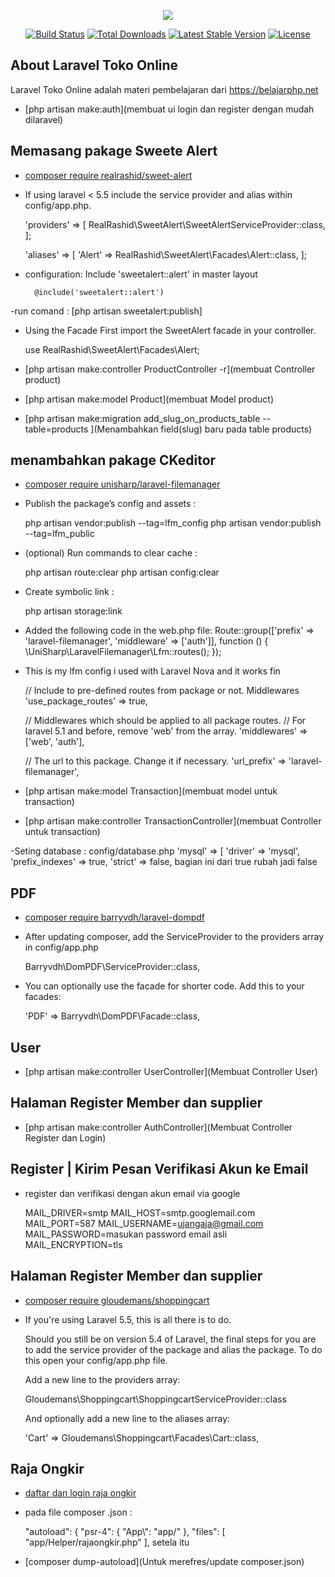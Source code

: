 <p align="center"><img src="https://laravel.com/assets/img/components/logo-laravel.svg"></p>

<p align="center">
<a href="https://travis-ci.org/laravel/framework"><img src="https://travis-ci.org/laravel/framework.svg" alt="Build Status"></a>
<a href="https://packagist.org/packages/laravel/framework"><img src="https://poser.pugx.org/laravel/framework/d/total.svg" alt="Total Downloads"></a>
<a href="https://packagist.org/packages/laravel/framework"><img src="https://poser.pugx.org/laravel/framework/v/stable.svg" alt="Latest Stable Version"></a>
<a href="https://packagist.org/packages/laravel/framework"><img src="https://poser.pugx.org/laravel/framework/license.svg" alt="License"></a>
</p>

## About Laravel Toko Online

Laravel Toko Online adalah materi pembelajaran dari https://belajarphp.net

- [php artisan make:auth](membuat ui login dan register dengan mudah dilaravel)
## Memasang pakage Sweete Alert

- [composer require realrashid/sweet-alert](https://realrashid.github.io/sweet-alert/install)

- If using laravel < 5.5 include the service provider and alias within config/app.php.

    'providers' => [
        RealRashid\SweetAlert\SweetAlertServiceProvider::class,
    ];

    'aliases' => [
        'Alert' => RealRashid\SweetAlert\Facades\Alert::class,
    ];

- configuration:
    Include 'sweetalert::alert' in master layout

        @include('sweetalert::alert')
-run comand :
        [php artisan sweetalert:publish]
- Using the Facade
    First import the SweetAlert facade in your controller.

    use RealRashid\SweetAlert\Facades\Alert;

- [php artisan make:controller ProductController -r](membuat Controller product)
- [php artisan make:model Product](membuat Model product)

- [php artisan make:migration add_slug_on_products_table --table=products
](Menambahkan field(slug) baru pada table products)

## menambahkan pakage CKeditor
- [composer require unisharp/laravel-filemanager](https://unisharp.github.io/laravel-filemanager/installation)

- Publish the package’s config and assets :

    php artisan vendor:publish --tag=lfm_config
    php artisan vendor:publish --tag=lfm_public

- (optional) Run commands to clear cache :

    php artisan route:clear
    php artisan config:clear

- Create symbolic link :

    php artisan storage:link

- Added the following code in the web.php file:
    Route::group(['prefix' => 'laravel-filemanager', 'middleware' => ['auth']], function () {
    \UniSharp\LaravelFilemanager\Lfm::routes();
    });

- This is my lfm config i used with Laravel Nova and it works fin

    // Include to pre-defined routes from package or not. Middlewares
    'use_package_routes' => true,

    // Middlewares which should be applied to all package routes.
    // For laravel 5.1 and before, remove 'web' from the array.
    'middlewares' => ['web', 'auth'],

    // The url to this package. Change it if necessary.
    'url_prefix' => 'laravel-filemanager',

- [php artisan make:model Transaction](membuat model untuk transaction)
- [php artisan make:controller TransactionController](membuat Controller untuk transaction)

-Seting database : config/database.php
    'mysql' => [
            'driver' => 'mysql',
            'prefix_indexes' => true,
            'strict' => false, bagian ini dari true rubah jadi false

## PDF

- [composer require barryvdh/laravel-dompdf](https://github.com/barryvdh/laravel-dompdf)

- After updating composer, add the ServiceProvider to the providers array in config/app.php

    Barryvdh\DomPDF\ServiceProvider::class,
- You can optionally use the facade for shorter code. Add this to your facades:
    
    'PDF' => Barryvdh\DomPDF\Facade::class,


## User

- [php artisan make:controller UserController](Membuat Controller User)

## Halaman Register Member dan supplier

- [php artisan make:controller AuthController](Membuat Controller Register dan Login)

## Register | Kirim Pesan Verifikasi Akun ke Email 

- register dan verifikasi dengan akun email via google

    MAIL_DRIVER=smtp
    MAIL_HOST=smtp.googlemail.com
    MAIL_PORT=587
    MAIL_USERNAME=ujangaja@gmail.com
    MAIL_PASSWORD=masukan password email asli
    MAIL_ENCRYPTION=tls

## Halaman Register Member dan supplier

- [composer require gloudemans/shoppingcart](https://github.com/Crinsane/LaravelShoppingcart )
- If you're using Laravel 5.5, this is all there is to do.

    Should you still be on version 5.4 of Laravel, the final steps for you are to add the service provider of the package and alias the package. To do this open your config/app.php file.

    Add a new line to the providers array:

    Gloudemans\Shoppingcart\ShoppingcartServiceProvider::class
    
    And optionally add a new line to the aliases array:

    'Cart' => Gloudemans\Shoppingcart\Facades\Cart::class,

## Raja Ongkir

- [daftar dan login raja ongkir](https://rajaongkir.com/)
- pada file composer .json :

    "autoload": {
        "psr-4": {
            "App\\": "app/"
        },
        "files": [
            "app/Helper/rajaongkir.php"
        ],
    setela itu 
- [composer dump-autoload](Untuk merefres/update composer.json)
